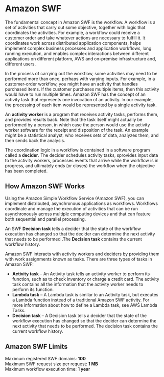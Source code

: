 # Amazon SWF
The fundamental concept in Amazon SWF is the workflow. A workflow is a set of activities that carry out some objective, together with logic that coordinates the activities. For example, a workflow could receive a customer order and take whatever actions are necessary to fulfill it. It coordinates work across distributed application components, helps implement complex business processes and application workflows, long running execution, and enables complex interactions between different applications on different platform, AWS and on-premise infrastructure and, different users.

In the process of carrying out the workflow, some activities may need to be performed more than once, perhaps with varying inputs. For example, in a customer-order workflow, you might have an activity that handles purchased items. If the customer purchases multiple items, then this activity would have to run multiple times. Amazon SWF has the concept of an activity task that represents one invocation of an activity. In our example, the processing of each item would be represented by a single activity task.

An **activity worker** is a program that receives activity tasks, performs them, and provides results back. Note that the task itself might actually be performed by a person, in which case the person would use the activity worker software for the receipt and disposition of the task. An example might be a statistical analyst, who receives sets of data, analyzes them, and then sends back the analysis.

The coordination logic in a workflow is contained in a software program called a **decider**. The decider schedules activity tasks, sprovides input data to the activity workers, processes events that arrive while the workflow is in progress, and ultimately ends (or closes) the workflow when the objective has been completed.

## How Amazon SWF Works
Using the Amazon Simple Workflow Service (Amazon SWF), you can implement distributed, asynchronous applications as workflows. Workflows coordinate and manage the execution of activities that can be run asynchronously across multiple computing devices and that can feature both sequential and parallel processing.

An SWF **Decision task** tells a decider that the state of the workflow execution has changed so that the decider can determine the next activity that needs to be performed .The **Decision task** contains the current workflow history.

Amazon SWF interacts with activity workers and deciders by providing them with work assignments known as tasks. There are three types of tasks in Amazon SWF:
- **Activity task** – An Activity task tells an activity worker to perform its function, such as to check inventory or charge a credit card. The activity task contains all the information that the activity worker needs to perform its function.
- **Lambda task** – A Lambda task is similar to an Activity task, but executes a Lambda function instead of a traditional Amazon SWF activity. For more information about how to define a Lambda task, see AWS Lambda Tasks.
- **Decision task** – A Decision task tells a decider that the state of the workflow execution has changed so that the decider can determine the next activity that needs to be performed. The decision task contains the current workflow history.

## Amazon SWF Limits
Maximum registered SWF domains: **100**  
Maximum SWF request size per request: **1 MB**  
Maximum workflow execution time: **1 year**


